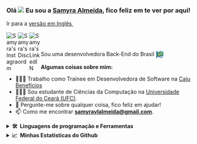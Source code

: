 ### Olá <img src="https://media.giphy.com/media/hvRJCLFzcasrR4ia7z/giphy.gif" width="25px"> Eu sou a <a href="#"> Samyra Almeida</a>, fico feliz em te ver por aqui! 

Ir para a <a href="README.md">versão em Inglês <img align="center" src="https://cdn.britannica.com/79/4479-050-6EF87027/flag-Stars-and-Stripes-May-1-1795.jpg" height="15px" width="15px"></a>

<!-- <a href="https://instagram.com/https://www.instagram.com/iamsamyraalmeida/" target="blank">
  <img align="left" src="https://raw.githubusercontent.com/rahuldkjain/github-profile-readme-generator/master/src/images/icons/Social/instagram.svg" alt="https://www.instagram.com/samyalmeida/" width="22px" />
</a> -->

<a href="https://www.instagram.com/iamsamyraalmeida/" target="blank">
  <img align="left" alt="Samyra's Instagram" width="30px" src="https://raw.githubusercontent.com/samyraalmeida/samyraalmeida/master/assets/icons/png/instagram.png" />
</a>
<a href="https://discordapp.com/users/735125769998565388">
  <img align="left" alt="Samyra's Discord" width="30px" src="https://raw.githubusercontent.com/samyraalmeida/samyraalmeida/master/assets/icons/png/discord.png" />
</a>
<a href="https://www.linkedin.com/in/samyraalmmeida/">
  <img align="left" alt="Samyra's LinkedIN" width="30px" src="https://raw.githubusercontent.com/samyraalmeida/samyraalmeida/master/assets/icons/png/linkedin.png" />
</a>

<!--<a href="https://open.spotify.com/user/samyy-02">
  <img align="left" alt="Samyra's Spotify" width="22px" src="https://raw.githubusercontent.com/peterthehan/peterthehan/master/assets/spotify.svg" />
</a>-->
<!--![visitantes](https://visitor-badge.glitch.me/badge?page_id=${your.username}.${your.repo.id})-->

<br>
<br>

Sou uma desenvolvedora Back-End do Brasil <a href="#">
  <img align="center" alt="Brazil" width="20px" src="https://raw.githubusercontent.com/samyraalmeida/samyraalmeida/master/assets/icons/svg/brazil-flag.svg" />
</a>

**Algumas coisas sobre mim:**

- 👩🏻‍💻 Trabalho como Trainee em Desenvolvedora de Software na <a href="https://www.caju.com.br/">Caju Benefícios</a> 
- 👩🏻‍🎓 Sou estudante de Ciências da Computação na [Universidade Federal do Ceará (UFC)](https://www.ufc.br/).
- 💬 Pergunte-me sobre qualquer coisa, fico feliz em ajudar!
- 📫 Como me encontrar **samyravlalmeida@gmail.com**.

<!--
- <a href="https://www.stone.com.br/"><img align="center" alt="Stone Co." width="18px" src="https://raw.githubusercontent.com/samyraalmeida/samyraalmeida/master/assets/icons/png/stone.png" /></a>

- 🚀 Atualmente, estou aprendendo Ciência de Dados na [udemy](https://www.udemy.com/).

📊 &nbsp;**Esta semana passei meu tempo em**

![Wakatime stats](https://github-readme-stats-taupe-two.vercel.app/api/wakatime?username=samyraalmeida&hide_title=true&hide_border=true&langs_count=5&bg_color=00000000&text_color=777)
-->
<details>
  <summary><b>🛠️&nbsp;&nbsp;Linguagens de programação&nbsp;e&nbsp;Ferramentas</b></summary>
  <br/>
  <p align="left"> 
    <a href="https://airflow.apache.org/" target="_blank"><img src="https://raw.githubusercontent.com/apache/airflow/main/docs/apache-airflow/img/logos/airflow_64x64_emoji_transparent.png" alt="apache-airflow" width="37" height="37"/></a>
    <a href="https://www.gnu.org/software/bash/" target="_blank"><img src="https://www.vectorlogo.zone/logos/gnu_bash/gnu_bash-icon.svg" alt="bash" width="40" height="40"/></a> 
    <a href="https://www.cprogramming.com/" target="_blank"><img src="https://raw.githubusercontent.com/devicons/devicon/master/icons/c/c-original.svg" alt="c" width="40" height="40"/></a>
    <a href="https://www.w3schools.com/cpp/" target="_blank"><img src="https://raw.githubusercontent.com/devicons/devicon/master/icons/cplusplus/cplusplus-original.svg" alt="cplusplus" width="40" height="40"/></a>
    <a href="https://www.djangoproject.com/" target="_blank" rel="noreferrer"><img src="https://www.vectorlogo.zone/logos/djangoproject/djangoproject-ar21.svg" alt="django" width="50" height="40"/></a>
    <a href="https://www.docker.com/" target="_blank"> <img src="https://raw.githubusercontent.com/devicons/devicon/master/icons/docker/docker-original-wordmark.svg" alt="docker" width="40" height="40"/></a>
    <a href="https://flask.palletsprojects.com/" target="_blank"><img src="https://www.vectorlogo.zone/logos/pocoo_flask/pocoo_flask-icon.svg" alt="flask" width="40" height="40"/></a>
    <a href="https://git-scm.com/" target="_blank"><img src="https://www.vectorlogo.zone/logos/git-scm/git-scm-icon.svg" alt="git" width="40" height="40"/></a>
    <a href="https://www.linux.org/" target="_blank"><img src="https://raw.githubusercontent.com/devicons/devicon/master/icons/linux/linux-original.svg" alt="linux" width="40" height="40"/></a>
    <a href="https://mqtt.org/" target="_blank"><img src="https://raw.githubusercontent.com/samyraalmeida/samyraalmeida/master/assets/icons/svg/mqtt.svg" alt="mqtt" width="40" height="40"/></a>
    <a href="https://www.postgresql.org" target="_blank"><img src="https://raw.githubusercontent.com/devicons/devicon/master/icons/postgresql/postgresql-original-wordmark.svg" alt="postgresql" width="40" height="40"/></a>
    <a href="https://www.postman.com" target="_blank"><img src="https://www.vectorlogo.zone/logos/getpostman/getpostman-icon.svg" alt="postman" width="40" height="40"/></a>
    <a href="https://www.python.org" target="_blank"><img src="https://raw.githubusercontent.com/devicons/devicon/master/icons/python/python-original.svg" alt="python" width="40" height="40"/></a> </p>
 </details>
 
<!--<a href="https://www.djangoproject.com/" target="_blank" rel="noreferrer"><img src="https://www.vectorlogo.zone/logos/djangoproject/djangoproject-ar21.svg" alt="django" width="50" height="40"/></a>
<a href="https://www.djangoproject.com/" target="_blank" rel="noreferrer"><img src="https://raw.githubusercontent.com/devicons/devicon/master/icons/django/django-plain-wordmark.svg" alt="django" width="40" height="40"/></a>

<a href="https://www.docker.com/" target="_blank"> <img src="https://raw.githubusercontent.com/github/explore/7456fdff59816d37ef383a6c8f32a26ff7332db2/topics/django/django.png" alt="docker" width="40" height="40"/></a>-->


<details>
  <summary><b>📈&nbsp;&nbsp;Minhas&nbsp;Estatísticas&nbsp;do&nbsp;Github</b></summary>
  <br/>
  <p>
    <img height="180em" src="https://github-readme-stats.vercel.app/api?username=samyraalmeida&show_icons=true&hide_border=true&&count_private=true&include_all_commits=true&theme=midnight-purple&text_color=5ec4ba&custom_title=Estatísticas do meu github" />
    <img height="180em" src="https://github-readme-stats.vercel.app/api/top-langs/?username=samyraalmeida&exclude_repo=KNN-Image-Classification&show_icons=true&hide_border=true&layout=compact&langs_count=8&theme=midnight-purple&text_color=5ec4ba&custom_title=Linguagens mais utilizadas" />
  </p>
</details>
